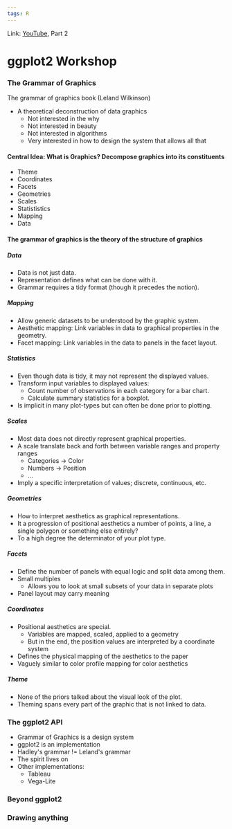 ```yaml
---
tags: R
---
```

Link: [YouTube](https://www.youtube.com/watch?v=h29g21z0a68), Part 2

# ggplot2 Workshop

### The Grammar of Graphics

The grammar of graphics book (Leland Wilkinson)
* A theoretical deconstruction of data graphics
	* Not interested in the why
	* Not interested in beauty
	* Not interested in algorithms
	* Very interested in how to design the system that allows all that

#### Central Idea: What is Graphics? Decompose graphics into its constituents
* Theme
* Coordinates
* Facets
* Geometries
* Scales
* Statististics
* Mapping
* Data

#### The grammar of graphics is the theory of the structure of graphics
##### Data
* Data is not just data.
* Representation defines what can be done with it.
* Grammar requires a tidy format (though it precedes the notion).

##### Mapping
* Allow generic datasets to be understood by the graphic system.
* Aesthetic mapping: Link variables in data to graphical properties in the geometry.
* Facet mapping: Link variables in the data to panels in the facet layout.

##### Statistics
* Even though data is tidy, it may not represent the displayed values.
* Transform input variables to displayed values:
	* Count number of observations in each category for a bar chart.
	* Calculate summary statistics for a boxplot.
* Is implicit in many plot-types but can often be done prior to plotting.

##### Scales
* Most data does not directly represent graphical properties.
* A scale translate back and forth between variable ranges and property ranges
	* Categories -> Color
	* Numbers -> Position
	* ...
* Imply a specific interpretation of values;  discrete, continuous, etc.

##### Geometries
* How to interpret aesthetics as graphical representations.
* It a progression of positional aesthetics a number of points, a line, a single polygon or something else entirely?
* To a high degree the determinator of your plot type.

##### Facets
* Define the number of panels with equal logic and split data among them.
* Small multiples
	* Allows you to look at small subsets of your data in separate plots
* Panel layout may carry meaning 

##### Coordinates
* Positional aesthetics are special.
	* Variables are mapped, scaled, applied to a geometry
	* But in the end, the position values are interpreted by a coordinate system
* Defines the physical mapping of the aesthetics to the paper
* Vaguely similar to color profile mapping for color aesthetics

##### Theme
* None of the priors talked about the visual look of the plot.
* Theming spans every part of the graphic that is not linked to data.

### The ggplot2 API
* Grammar of Graphics is a design system
* ggplot2 is an implementation
* Hadley's grammar != Leland's grammar
* The spirit lives on
* Other implementations:
	* Tableau
	* Vega-Lite


### Beyond ggplot2

### Drawing anything